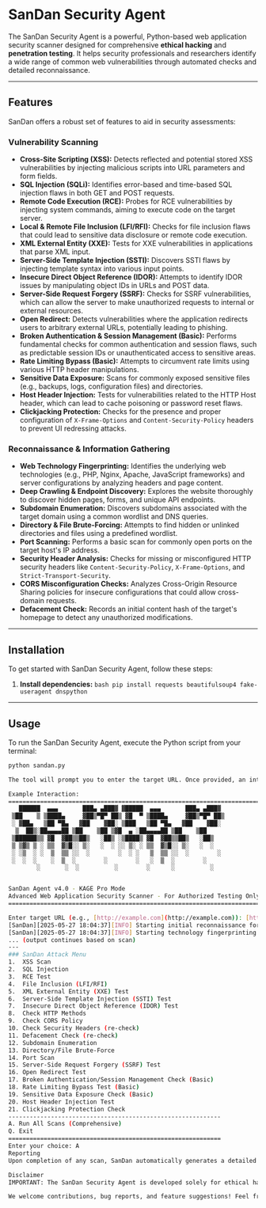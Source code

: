# SanDan Security Agent

The SanDan Security Agent is a powerful, Python-based web application security scanner designed for comprehensive **ethical hacking** and **penetration testing**. It helps security professionals and researchers identify a wide range of common web vulnerabilities through automated checks and detailed reconnaissance.

---

## Features

SanDan offers a robust set of features to aid in security assessments:

### Vulnerability Scanning
* **Cross-Site Scripting (XSS):** Detects reflected and potential stored XSS vulnerabilities by injecting malicious scripts into URL parameters and form fields.
* **SQL Injection (SQLi):** Identifies error-based and time-based SQL injection flaws in both GET and POST requests.
* **Remote Code Execution (RCE):** Probes for RCE vulnerabilities by injecting system commands, aiming to execute code on the target server.
* **Local & Remote File Inclusion (LFI/RFI):** Checks for file inclusion flaws that could lead to sensitive data disclosure or remote code execution.
* **XML External Entity (XXE):** Tests for XXE vulnerabilities in applications that parse XML input.
* **Server-Side Template Injection (SSTI):** Discovers SSTI flaws by injecting template syntax into various input points.
* **Insecure Direct Object Reference (IDOR):** Attempts to identify IDOR issues by manipulating object IDs in URLs and POST data.
* **Server-Side Request Forgery (SSRF):** Checks for SSRF vulnerabilities, which can allow the server to make unauthorized requests to internal or external resources.
* **Open Redirect:** Detects vulnerabilities where the application redirects users to arbitrary external URLs, potentially leading to phishing.
* **Broken Authentication & Session Management (Basic):** Performs fundamental checks for common authentication and session flaws, such as predictable session IDs or unauthenticated access to sensitive areas.
* **Rate Limiting Bypass (Basic):** Attempts to circumvent rate limits using various HTTP header manipulations.
* **Sensitive Data Exposure:** Scans for commonly exposed sensitive files (e.g., backups, logs, configuration files) and directories.
* **Host Header Injection:** Tests for vulnerabilities related to the HTTP Host header, which can lead to cache poisoning or password reset flaws.
* **Clickjacking Protection:** Checks for the presence and proper configuration of `X-Frame-Options` and `Content-Security-Policy` headers to prevent UI redressing attacks.

### Reconnaissance & Information Gathering
* **Web Technology Fingerprinting:** Identifies the underlying web technologies (e.g., PHP, Nginx, Apache, JavaScript frameworks) and server configurations by analyzing headers and page content.
* **Deep Crawling & Endpoint Discovery:** Explores the website thoroughly to discover hidden pages, forms, and unique API endpoints.
* **Subdomain Enumeration:** Discovers subdomains associated with the target domain using a common wordlist and DNS queries.
* **Directory & File Brute-Forcing:** Attempts to find hidden or unlinked directories and files using a predefined wordlist.
* **Port Scanning:** Performs a basic scan for commonly open ports on the target host's IP address.
* **Security Header Analysis:** Checks for missing or misconfigured HTTP security headers like `Content-Security-Policy`, `X-Frame-Options`, and `Strict-Transport-Security`.
* **CORS Misconfiguration Checks:** Analyzes Cross-Origin Resource Sharing policies for insecure configurations that could allow cross-domain requests.
* **Defacement Check:** Records an initial content hash of the target's homepage to detect any unauthorized modifications.

---

## Installation

To get started with SanDan Security Agent, follow these steps:

1.   **Install dependencies:**
    ```bash
    pip install requests beautifulsoup4 fake-useragent dnspython
    ```

---

## Usage

To run the SanDan Security Agent, execute the Python script from your terminal:

```bash
python sandan.py

The tool will prompt you to enter the target URL. Once provided, an interactive menu will appear, allowing you to choose specific vulnerability scans or initiate a comprehensive assessment.

Example Interaction:
================================================================================
   ██████  ▄▄▄       ███▄ ▄███▓ ▓█████  ▄▄▄       ███▄ ▄███▓
 ▒██    ▒ ▒████▄     ▓██▒▀█▀ ██▒ ▓█  ▀ ▒████▄     ▓██▒▀█▀ ██▒
 ░ ▓██▄   ▒██ ▀█▄   ▓██    ▓██░ ▒███   ▒██ ▀█▄   ▓██    ▓██░
  ▒  ██▒░██▄▄▄▄██ ▒██    ▒██ ▒▓█  ▄ ░██▄▄▄▄██ ▒██    ▒██
 ▒██████▒▒ ▓█  ▓██▒▒██▒   ░██▒ ░▒████▒ ▓█  ▓██▒▒██▒   ░██▒
 ▒ ▒▓▒ ▒ ░ ▒▒  ▓▒█░░ ▒░   ░  ░ ░░ ▒░ ░ ▒▒  ▓▒█░░ ▒░   ░  ░
 ░ ░▒  ░ ░  ▒  ▒▒ ░░  ░        ░  ░ ░   ▒  ▒▒ ░░  ░        ░
 ░  ░  ░    ░  ▒  ░        ░        ░   ░  ▒  ░        ░
        ░       ░  ░          ░        ░      ░          ░


SanDan Agent v4.0 - KAGE Pro Mode
Advanced Web Application Security Scanner - For Authorized Testing Only
================================================================================

Enter target URL (e.g., [http://example.com](http://example.com)): [http://testphp.vulnweb.com](http://testphp.vulnweb.com)
[SanDan][2025-05-27 18:04:37][INFO] Starting initial reconnaissance for [http://testphp.vulnweb.com](http://testphp.vulnweb.com)
[SanDan][2025-05-27 18:04:37][INFO] Starting technology fingerprinting...
... (output continues based on scan)
---
### SanDan Attack Menu
1.  XSS Scan
2.  SQL Injection
3.  RCE Test
4.  File Inclusion (LFI/RFI)
5.  XML External Entity (XXE) Test
6.  Server-Side Template Injection (SSTI) Test
7.  Insecure Direct Object Reference (IDOR) Test
8.  Check HTTP Methods
9.  Check CORS Policy
10. Check Security Headers (re-check)
11. Defacement Check (re-check)
12. Subdomain Enumeration
13. Directory/File Brute-Force
14. Port Scan
15. Server-Side Request Forgery (SSRF) Test
16. Open Redirect Test
17. Broken Authentication/Session Management Check (Basic)
18. Rate Limiting Bypass Test (Basic)
19. Sensitive Data Exposure Check (Basic)
20. Host Header Injection Test
21. Clickjacking Protection Check
------------------------------------------------------------
A. Run All Scans (Comprehensive)
Q. Exit
============================================================
Enter your choice: A
Reporting
Upon completion of any scan, SanDan automatically generates a detailed JSON report. This report summarizes all findings, including detected technologies, results from crawling, and a categorized list of identified vulnerabilities by severity (critical, high, medium, low, info). The report file will be saved in the same directory where the script is executed, typically named sandan_report_yourdomain.com_TIMESTAMP.json.

Disclaimer
IMPORTANT: The SanDan Security Agent is developed solely for ethical hacking, security research, and authorized penetration testing purposes. You must obtain explicit, written permission from the asset owner before performing any scans on target systems. Unauthorized scanning is illegal and unethical. The developers and contributors of this tool are not responsible for any misuse or damage caused by its deployment.

We welcome contributions, bug reports, and feature suggestions! Feel free to open an issue or submit a pull request.
